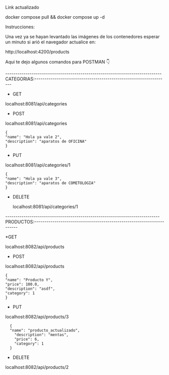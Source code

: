 Link actualizado 

docker compose pull && docker compose up -d

Instrucciones:

Una vez ya se hayan levantado las imágenes de los contenedores esperar un minuto si arió el navegador actualice en:

http://localhost:4200/products



Aqui te dejo algunos comandos para POSTMAN 👇

-----------------------------------------------------------------------------CATEGORIAS:------------------------------------------------------------------

* GET

localhost:8081/api/categories

* POST

localhost:8081/api/categories

    {
    "name": "Hola ya vale 2",
    "description": "aparatos de OFICINA"
    }

* PUT

localhost:8081/api/categories/1

    {
    "name": "Hola ya vale 3",
    "description": "aparatos de COMETOLOGIA" 
    }

* DELETE
  
  localhost:8081/api/categories/1
  


----------------------------------------------------------------------------PRODUCTOS:----------------------------------------------------------------------

*GET 

localhost:8082/api/products

* POST

localhost:8082/api/products

    {
    "name": "Producto Y",
    "price": 100.0,
    "description": "asdf",
    "category": 1
    }

* PUT

localhost:8082/api/products/3

      {
      "name": "producto_actualizado",
        "description": "mentas",
        "price": 6,
        "category": 1
      }

* DELETE

localhost:8082/api/products/2

